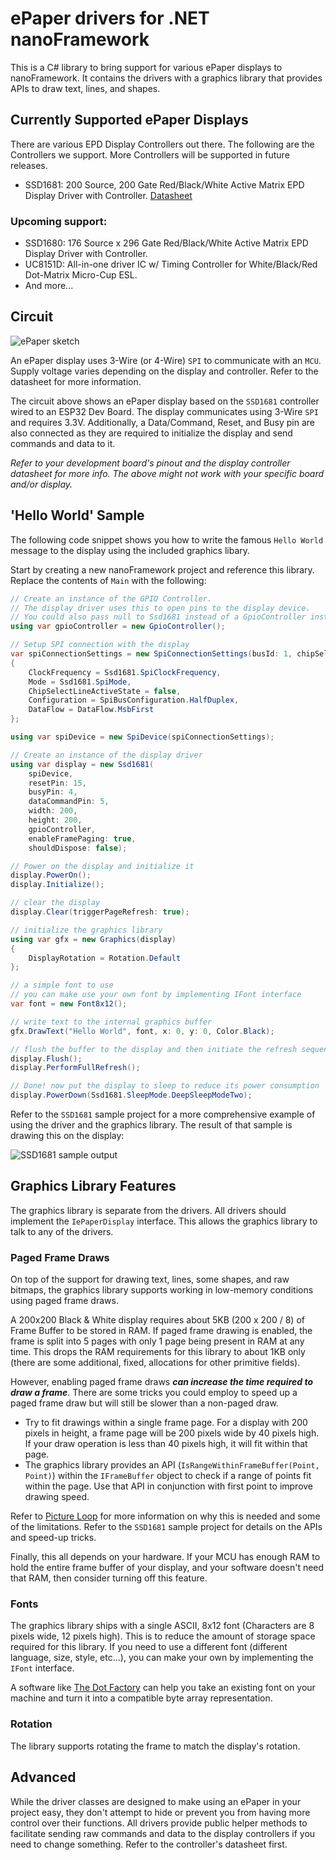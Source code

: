 ﻿# ePaper drivers for .NET nanoFramework

This is a C# library to bring support for various ePaper displays to nanoFramework. It contains the drivers with a graphics library that provides APIs to draw text, lines, and shapes.

## Currently Supported ePaper Displays

There are various EPD Display Controllers out there. The following are the Controllers we support. More Controllers will be supported in future releases.

- SSD1681: 200 Source, 200 Gate Red/Black/White Active Matrix EPD Display Driver with Controller. [Datasheet](https://www.buydisplay.com/download/ic/SSD1681.pdf)

### Upcoming support:

- SSD1680: 176 Source x 296 Gate Red/Black/White Active Matrix EPD Display Driver with Controller.
- UC8151D: All-in-one driver IC w/ Timing Controller for White/Black/Red Dot-Matrix Micro-Cup ESL.
- And more...

## Circuit

![ePaper sketch](ESP32-ePaper-Sketch_bb.png)

An ePaper display uses 3-Wire (or 4-Wire) `SPI` to communicate with an `MCU`. Supply voltage varies depending on the display and controller. Refer to the datasheet for more information.

The circuit above shows an ePaper display based on the `SSD1681` controller wired to an ESP32 Dev Board. The display communicates using 3-Wire `SPI` and requires 3.3V. Additionally, a Data/Command, Reset, and Busy pin are also connected as they are required to initialize the display and send commands and data to it.

*Refer to your development board's pinout and the display controller datasheet for more info. The above might not work with your specific board and/or display.*

## 'Hello World' Sample

The following code snippet shows you how to write the famous `Hello World` message to the display using the included graphics libary.

Start by creating a new nanoFramework project and reference this library. Replace the contents of `Main` with the following:

```csharp
// Create an instance of the GPIO Controller.
// The display driver uses this to open pins to the display device.
// You could also pass null to Ssd1681 instead of a GpioController instance and it will make one for you.
using var gpioController = new GpioController();

// Setup SPI connection with the display
var spiConnectionSettings = new SpiConnectionSettings(busId: 1, chipSelectLine: 22)
{
	ClockFrequency = Ssd1681.SpiClockFrequency,
	Mode = Ssd1681.SpiMode,
	ChipSelectLineActiveState = false,
	Configuration = SpiBusConfiguration.HalfDuplex,
	DataFlow = DataFlow.MsbFirst
};

using var spiDevice = new SpiDevice(spiConnectionSettings);

// Create an instance of the display driver
using var display = new Ssd1681(
	spiDevice,
	resetPin: 15,
	busyPin: 4,
	dataCommandPin: 5,
	width: 200,
	height: 200,
	gpioController,
	enableFramePaging: true,
	shouldDispose: false);

// Power on the display and initialize it
display.PowerOn();
display.Initialize();

// clear the display
display.Clear(triggerPageRefresh: true);

// initialize the graphics library
using var gfx = new Graphics(display)
{
	DisplayRotation = Rotation.Default
};

// a simple font to use
// you can make use your own font by implementing IFont interface
var font = new Font8x12();

// write text to the internal graphics buffer
gfx.DrawText("Hello World", font, x: 0, y: 0, Color.Black);

// flush the buffer to the display and then initiate the refresh sequence
display.Flush();
display.PerformFullRefresh();

// Done! now put the display to sleep to reduce its power consumption
display.PowerDown(Ssd1681.SleepMode.DeepSleepModeTwo);
```

Refer to the `SSD1681` sample project for a more comprehensive example of using the driver and the graphics library. The result of that sample is drawing this on the display:

![SSD1681 sample output](Samples/SSD1681Sample/SSD1681-Sample-Output.jpg)

## Graphics Library Features

The graphics library is separate from the drivers. All drivers should implement the `IePaperDisplay` interface. This allows the graphics library to talk to any of the drivers.

### Paged Frame Draws

On top of the support for drawing text, lines, some shapes, and raw bitmaps, the graphics library supports working in low-memory conditions using paged frame draws.

A 200x200 Black & White display requires about 5KB (200 x 200 / 8) of Frame Buffer to be stored in RAM. If paged frame drawing is enabled, the frame is split into 5 pages with only 1 page being present in RAM at any time. This drops the RAM requirements for this library to about 1KB only (there are some additional, fixed, allocations for other primitive fields).

However, enabling paged frame draws ***can increase the time required to draw a frame***. There are some tricks you could employ to speed up a paged frame draw but will still be slower than a non-paged draw.

- Try to fit drawings within a single frame page. For a display with 200 pixels in height, a frame page will be 200 pixels wide by 40 pixels high. If your draw operation is less than 40 pixels high, it will fit within that page.
- The graphics library provides an API (`IsRangeWithinFrameBuffer(Point, Point)`) within the `IFrameBuffer` object to check if a range of points fit within the page. Use that API in conjunction with first point to improve drawing speed.

Refer to [Picture Loop](https://github.com/olikraus/u8glib/wiki/tpictureloop) for more information on why this is needed and some of the limitations.
Refer to the `SSD1681` sample project for details on the APIs and speed-up tricks.

Finally, this all depends on your hardware. If your MCU has enough RAM to hold the entire frame buffer of your display, and your software doesn't need that RAM, then consider turning off this feature.

### Fonts

The graphics library ships with a single ASCII, 8x12 font (Characters are 8 pixels wide, 12 pixels high). This is to reduce the amount of storage space required for this library. If you need to use a different font (different language, size, style, etc...), you can make your own by implementing the `IFont` interface.

A software like [The Dot Factory](http://www.eran.io/the-dot-factory-an-lcd-font-and-image-generator/) can help you take an existing font on your machine and turn it into a compatible byte array representation.

### Rotation

The library supports rotating the frame to match the display's rotation.

## Advanced

While the driver classes are designed to make using an ePaper in your project easy, they don't attempt to hide or prevent you from having more control over their functions. All drivers provide public helper methods to facilitate sending raw commands and data to the display controllers if you need to change something. Refer to the controller's datasheet first.